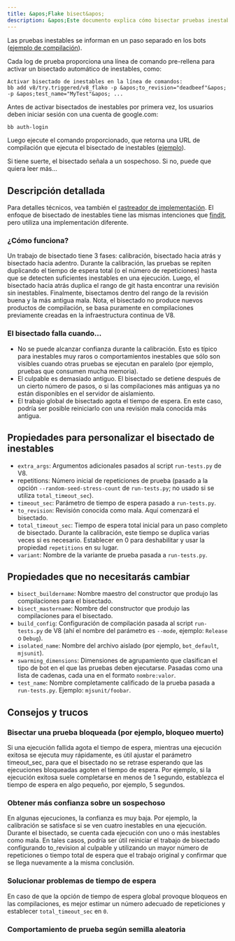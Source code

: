 ```yaml
---
title: &apos;Flake bisect&apos;
description: &apos;Este documento explica cómo bisectar pruebas inestables.&apos;
---
```

Las pruebas inestables se informan en un paso separado en los bots ([ejemplo de compilación](https://ci.chromium.org/ui/p/v8/builders/ci/V8%20Linux64%20TSAN/38630/overview)).

Cada log de prueba proporciona una línea de comando pre-rellena para activar un bisectado automático de inestables, como:

```
Activar bisectado de inestables en la línea de comandos:
bb add v8/try.triggered/v8_flako -p &apos;to_revision="deadbeef"&apos; -p &apos;test_name="MyTest"&apos; ...
```

Antes de activar bisectados de inestables por primera vez, los usuarios deben iniciar sesión con una cuenta de google.com:

```bash
bb auth-login
```

Luego ejecute el comando proporcionado, que retorna una URL de compilación que ejecuta el bisectado de inestables ([ejemplo](https://ci.chromium.org/ui/p/v8/builders/try.triggered/v8_flako/b8836020260675019825/overview)).

Si tiene suerte, el bisectado señala a un sospechoso. Si no, puede que quiera leer más…

## Descripción detallada

Para detalles técnicos, vea también el [rastreador de implementación](https://crbug.com/711249). El enfoque de bisectado de inestables tiene las mismas intenciones que [findit](https://sites.google.com/chromium.org/cat/findit), pero utiliza una implementación diferente.

### ¿Cómo funciona?

Un trabajo de bisectado tiene 3 fases: calibración, bisectado hacia atrás y bisectado hacia adentro. Durante la calibración, las pruebas se repiten duplicando el tiempo de espera total (o el número de repeticiones) hasta que se detecten suficientes inestables en una ejecución. Luego, el bisectado hacia atrás duplica el rango de git hasta encontrar una revisión sin inestables. Finalmente, bisectamos dentro del rango de la revisión buena y la más antigua mala. Nota, el bisectado no produce nuevos productos de compilación, se basa puramente en compilaciones previamente creadas en la infraestructura continua de V8.

### El bisectado falla cuando…

- No se puede alcanzar confianza durante la calibración. Esto es típico para inestables muy raros o comportamientos inestables que sólo son visibles cuando otras pruebas se ejecutan en paralelo (por ejemplo, pruebas que consumen mucha memoria).
- El culpable es demasiado antiguo. El bisectado se detiene después de un cierto número de pasos, o si las compilaciones más antiguas ya no están disponibles en el servidor de aislamiento.
- El trabajo global de bisectado agota el tiempo de espera. En este caso, podría ser posible reiniciarlo con una revisión mala conocida más antigua.

## Propiedades para personalizar el bisectado de inestables

- `extra_args`: Argumentos adicionales pasados al script `run-tests.py` de V8.
- repetitions: Número inicial de repeticiones de prueba (pasado a la opción `--random-seed-stress-count` de `run-tests.py`; no usado si se utiliza `total_timeout_sec`).
- `timeout_sec`: Parámetro de tiempo de espera pasado a `run-tests.py`.
- `to_revision`: Revisión conocida como mala. Aquí comenzará el bisectado.
- `total_timeout_sec`: Tiempo de espera total inicial para un paso completo de bisectado. Durante la calibración, este tiempo se duplica varias veces si es necesario. Establecer en 0 para deshabilitar y usar la propiedad `repetitions` en su lugar.
- `variant`: Nombre de la variante de prueba pasada a `run-tests.py`.

## Propiedades que no necesitarás cambiar

- `bisect_buildername`: Nombre maestro del constructor que produjo las compilaciones para el bisectado.
- `bisect_mastername`: Nombre del constructor que produjo las compilaciones para el bisectado.
- `build_config`: Configuración de compilación pasada al script `run-tests.py` de V8 (ahí el nombre del parámetro es `--mode`, ejemplo: `Release` o `Debug`).
- `isolated_name`: Nombre del archivo aislado (por ejemplo, `bot_default`, `mjsunit`).
- `swarming_dimensions`: Dimensiones de agrupamiento que clasifican el tipo de bot en el que las pruebas deben ejecutarse. Pasadas como una lista de cadenas, cada una en el formato `nombre:valor`.
- `test_name`: Nombre completamente calificado de la prueba pasada a `run-tests.py`. Ejemplo: `mjsunit/foobar`.

## Consejos y trucos

### Bisectar una prueba bloqueada (por ejemplo, bloqueo muerto)

Si una ejecución fallida agota el tiempo de espera, mientras una ejecución exitosa se ejecuta muy rápidamente, es útil ajustar el parámetro timeout_sec, para que el bisectado no se retrase esperando que las ejecuciones bloqueadas agoten el tiempo de espera. Por ejemplo, si la ejecución exitosa suele completarse en menos de 1 segundo, establezca el tiempo de espera en algo pequeño, por ejemplo, 5 segundos.

### Obtener más confianza sobre un sospechoso

En algunas ejecuciones, la confianza es muy baja. Por ejemplo, la calibración se satisface si se ven cuatro inestables en una ejecución. Durante el bisectado, se cuenta cada ejecución con uno o más inestables como mala. En tales casos, podría ser útil reiniciar el trabajo de bisectado configurando to_revision al culpable y utilizando un mayor número de repeticiones o tiempo total de espera que el trabajo original y confirmar que se llega nuevamente a la misma conclusión.

### Solucionar problemas de tiempo de espera

En caso de que la opción de tiempo de espera global provoque bloqueos en las compilaciones, es mejor estimar un número adecuado de repeticiones y establecer `total_timeout_sec` en `0`.

### Comportamiento de prueba según semilla aleatoria

